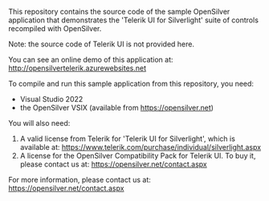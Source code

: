 

This repository contains the source code of the sample OpenSilver application that demonstrates the 'Telerik UI for Silverlight' suite of controls recompiled with OpenSilver.

Note: the source code of Telerik UI is not provided here.

You can see an online demo of this application at: http://opensilvertelerik.azurewebsites.net

To compile and run this sample application from this repository, you need:
- Visual Studio 2022
- the OpenSilver VSIX (available from https://opensilver.net)

You will also need:
1. A valid license from Telerik for 'Telerik UI for Silverlight', which is available at: https://www.telerik.com/purchase/individual/silverlight.aspx
2. A license for the OpenSilver Compatibility Pack for Telerik UI. To buy it, please contact us at: https://opensilver.net/contact.aspx

For more information, please contact us at: https://opensilver.net/contact.aspx
